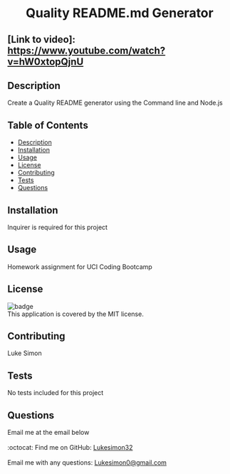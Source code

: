 
<h1 align="center">Quality README.md Generator </h1>


## [Link to video]: https://www.youtube.com/watch?v=hW0xtopQjnU

## Description
 Create a Quality README generator using the Command line and Node.js

 
## Table of Contents
- [Description](#description)
- [Installation](#installation)
- [Usage](#usage)
- [License](#license)
- [Contributing](#contributing)
- [Tests](#tests)
- [Questions](#questions)
## Installation
 Inquirer is required for this project
## Usage
 Homework assignment for UCI Coding Bootcamp
## License
![badge](https://img.shields.io/badge/license-MIT-brightgreen)
<br />
This application is covered by the MIT license. 
## Contributing
 Luke Simon
## Tests
 No tests included for this project
## Questions
 Email me at the email below<br />
<br />
:octocat: Find me on GitHub: [Lukesimon32](https://github.com/Lukesimon32)<br />
<br />
 Email me with any questions: Lukesimon0@gmail.com<br /><br />